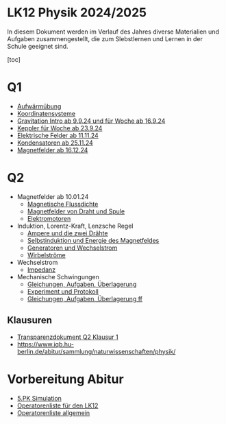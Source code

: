 LK12 Physik 2024/2025
======================

In diesem Dokument werden im Verlauf des Jahres diverse Materialien und Aufgaben zusammengestellt, die zum Slebstlernen und Lernen in der Schule geeignet sind.

[toc]

# Q1

- [Aufwärmübung](01_Diskussion_Fachartikel.md)
- [Koordinatensysteme](01_Koordinatensysteme_Felder.md)
- [Gravitation Intro ab 9.9.24 und für Woche ab 16.9.24](02_Newton_Gravitation.md)
- [Keppler für Woche ab 23.9.24](03_Kepler.slides.md)
- [Elektrische Felder ab 11.11.24](04_elektrische_Felder.md)
- [Kondensatoren ab 25.11.24](05_Kondensatoren.md)
- [Magnetfelder ab 16.12.24](06_Magnetfelder.md)

# Q2

- Magnetfelder ab 10.01.24
    - [Magnetische Flussdichte](07_Magentische_Flussdichte.md)
    - [Magnetfelder von Draht und Spule](08_Magnetfelder_Draht_Spule.slides.md)
    - [Elektromotoren](09_Elektromotor.slides.md)
- Induktion, Lorentz-Kraft, Lenzsche Regel
    - [Ampere und die zwei Drähte](10_historisch_Ampere.md)
    - [Selbstinduktion und Energie des Magnetfeldes](11_Spule_als_Energiespeicher.md)
    - [Generatoren und Wechselstrom](12_Generator_Wechselstrom.md)
    - [Wirbelströme](13_Wirbelströme.slides.md)
- Wechselstrom
    - [Impedanz](14_Widerstand_Kondensator_Spule.md)
- Mechanische Schwingungen
    - [Gleichungen, Aufgaben, Überlagerung](15_mechanische_Schwingungen.slides.md)
    - [Experiment und Protokoll](15_mechanische_Schwingungen_experiment.md)
    - [Gleichungen, Aufgaben, Überlagerung ff](16_mechanische_Schwingungen_ff.slides.md)
    
    
## Klausuren

- [Transparenzdokument Q2 Klausur 1](Transparenzdokument_Q2_Klausur-1.md)
- https://www.iqb.hu-berlin.de/abitur/sammlung/naturwissenschaften/physik/

# Vorbereitung Abitur    

- [5.PK Simulation](../5.PK_Simulationen_Themenvorschläge.md)
- [Operatorenliste für den LK12](./Operatoren_IQB_2025_LK12.md)
- [Operatorenliste allgemein](../Operatoren_IQB_2025.md)

